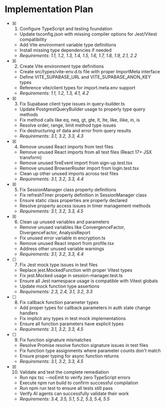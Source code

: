 # Implementation Plan

- [x] 1. Configure TypeScript and testing foundation
  - Update tsconfig.json with missing compiler options for Jest/Vitest compatibility
  - Add Vite environment variable type definitions
  - Install missing type dependencies if needed
  - _Requirements: 1.1, 1.2, 1.3, 1.4, 1.5, 1.6, 1.7, 1.8, 1.9, 2.1, 2.2_

- [x] 2. Create Vite environment type definitions
  - Create src/types/vite-env.d.ts file with proper ImportMeta interface
  - Define VITE_SUPABASE_URL and VITE_SUPABASE_ANON_KEY types
  - Reference vite/client types for import.meta.env support
  - _Requirements: 1.1, 1.2, 1.3, 4.1, 4.2_

- [x] 3. Fix Supabase client type issues in query-builder.ts
  - Update PostgrestQueryBuilder usage to properly type query methods
  - Fix method calls like eq, neq, gt, gte, lt, lte, like, ilike, in, is
  - Resolve order, range, limit method type issues
  - Fix destructuring of data and error from query results
  - _Requirements: 3.1, 3.2, 3.3, 4.3_

- [x] 4. Remove unused React imports from test files
  - Remove unused React imports from all test files (React 17+ JSX transform)
  - Remove unused fireEvent import from sign-up.test.tsx
  - Remove unused BrowserRouter import from login.test.tsx
  - Clean up other unused imports across test files
  - _Requirements: 3.1, 3.2, 3.3, 4.4_

- [x] 5. Fix SessionManager class property definitions
  - Fix refreshTimer property definition in SessionManager class
  - Ensure static class properties are properly declared
  - Resolve property access issues in timer management methods
  - _Requirements: 3.1, 3.2, 3.3, 4.5_

- [x] 6. Clean up unused variables and parameters
  - Remove unused variables like ConvergenceFactor, DivergenceFactor, AnalysisReport
  - Fix unused error variable in encryption.ts
  - Remove unused React import from profile.tsx
  - Address other unused variable warnings
  - _Requirements: 3.1, 3.2, 3.3, 4.4_

- [ ] 7. Fix Jest mock type issues in test files
  - Replace jest.MockedFunction with proper Vitest types
  - Fix jest.Mocked usage in session-manager.test.ts
  - Ensure all Jest namespace usage is compatible with Vitest globals
  - Update mock function type assertions
  - _Requirements: 2.3, 2.4, 3.1, 3.2, 3.3_

- [ ] 8. Fix callback function parameter types
  - Add proper types for callback parameters in auth state change handlers
  - Fix implicit any types in test mock implementations
  - Ensure all function parameters have explicit types
  - _Requirements: 3.1, 3.2, 3.3, 4.5_

- [ ] 9. Fix function signature mismatches
  - Resolve Promise resolve function signature issues in test files
  - Fix function type assignments where parameter counts don't match
  - Ensure proper typing for async function returns
  - _Requirements: 3.1, 3.2, 3.3, 4.5_

- [x] 10. Validate and test the complete remediation
  - Run npx tsc --noEmit to verify zero TypeScript errors
  - Execute npm run build to confirm successful compilation
  - Run npm run test to ensure all tests still pass
  - Verify AI agents can successfully validate their work
  - _Requirements: 3.4, 3.5, 5.1, 5.2, 5.3, 5.4, 5.5_